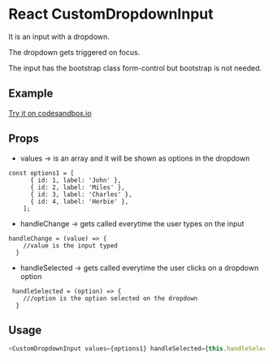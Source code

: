 # React CustomDropdownInput

It is an input with a dropdown. 

The dropdown gets triggered on focus.

The input has the bootstrap class form-control but bootstrap is not needed.

## Example

[Try it on codesandbox.io](https://codesandbox.io/s/7ymvr8yvq1)

## Props

* values -> is an array and it will be shown as options in the dropdown
```es6
const options1 = [
      { id: 1, label: 'John' },
      { id: 2, label: 'Miles' },
      { id: 3, label: 'Charles' },
      { id: 4, label: 'Herbie' },
    ];
```
* handleChange -> gets called everytime the user types on the input
```es6
handleChange = (value) => {
    //value is the input typed
  }
```
* handleSelected -> gets called everytime the user clicks on a dropdown option
```es6
 handleSelected = (option) => {
    ///option is the option selected on the dropdown
  }
```

## Usage

```js
<CustomDropdownInput values={options1} handleSelected={this.handleSelected} handleChange={this.handleChange} />
```